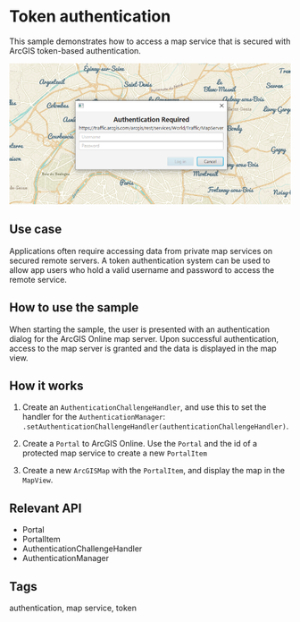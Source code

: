 # Token authentication

This sample demonstrates how to access a map service that is secured with ArcGIS token-based authentication.

![](TokenAuthentication.png)

## Use case

Applications often require accessing data from private map services on secured remote servers. A token authentication system can be used to allow app users who hold a valid username and password to access the remote service. 

## How to use the sample

When starting the sample, the user is presented with an authentication dialog for the ArcGIS Online map server. Upon successful authentication, access to the map server is granted and the data is displayed in the map view.

## How it works

1. Create an `AuthenticationChallengeHandler`, and use this to set the handler for the `AuthenticationManager`: `.setAuthenticationChallengeHandler(authenticationChallengeHandler)`.

2. Create a `Portal` to ArcGIS Online. Use the `Portal` and the id of a protected map service to create a new `PortalItem`

3. Create a new `ArcGISMap` with the `PortalItem`, and display the map in the `MapView`.

## Relevant API

- Portal
- PortalItem
- AuthenticationChallengeHandler
- AuthenticationManager

## Tags

authentication, map service, token